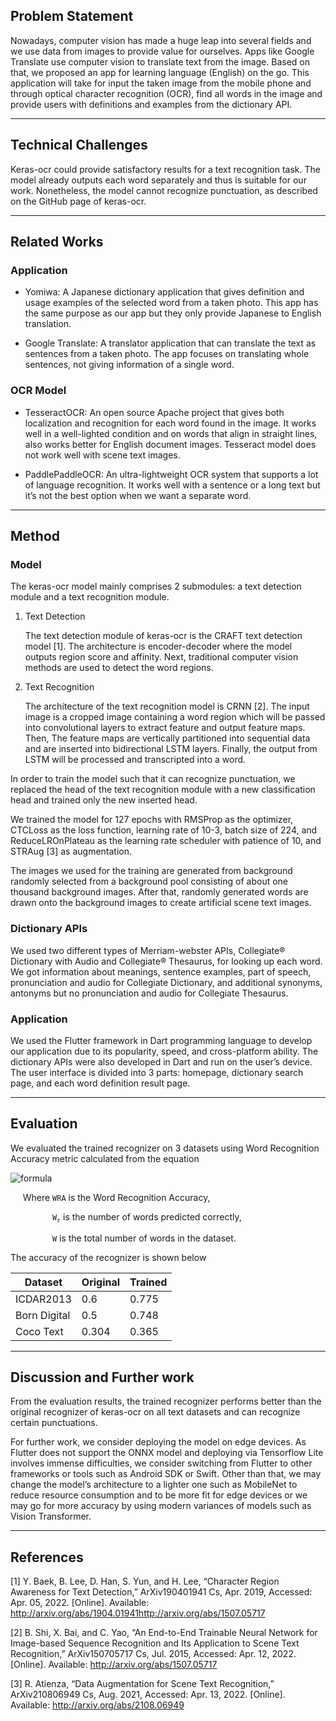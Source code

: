 ## Problem Statement

Nowadays, computer vision has made a huge leap into several fields and we use data from images to provide value for ourselves. Apps like Google Translate use computer vision to translate text from the image. Based on that, we proposed an app for learning language (English) on the go. This application will take for input the taken image from the mobile phone and through optical character recognition (OCR), find all words in the image and provide users with definitions and examples from the dictionary API.

<hr/>

## Technical Challenges

Keras-ocr could provide satisfactory results for a text recognition task. The model already outputs each word separately and thus is suitable for our work. Nonetheless, the model cannot recognize punctuation, as described on the GitHub page of keras-ocr.

<hr/>

## Related Works
	
### Application 

- Yomiwa: A Japanese dictionary application that gives definition and usage examples of the selected word from a taken photo. This app has the same purpose as our app but they only provide Japanese to English translation.

- Google Translate: A translator application that can translate the text as sentences from a taken photo. The app focuses on translating whole sentences, not giving information of a single word.

### OCR Model

- TesseractOCR: An open source Apache project that gives both localization and recognition for each word found in the image. It works well in a well-lighted condition and on words that align in straight lines, also works better for English document images. Tesseract model does not work well with scene text images.

- PaddlePaddleOCR: An ultra-lightweight OCR system that supports a lot of language recognition. It works well with a sentence or a long text but it’s not the best option when we want a separate word.

<hr/>

## Method

### Model

The keras-ocr model mainly comprises 2 submodules: a text detection module and a text recognition module.

1. Text Detection

   The text detection module of keras-ocr is the CRAFT text detection model [1]. The architecture is encoder-decoder where the model outputs region score and affinity. Next, traditional computer vision methods are used to detect the word regions.

2. Text Recognition
 
   The architecture of the text recognition model is CRNN [2]. The input image is a cropped image containing a word region which will be passed into convolutional layers to extract feature and output feature maps. Then, The feature maps are vertically partitioned into sequential data and are inserted into bidirectional LSTM layers. Finally, the output from LSTM will be processed and transcripted into a word.

In order to train the model such that it can recognize punctuation, we replaced the head of the text recognition module with a new classification head and trained only the new inserted head.

We trained the model for 127 epochs with RMSProp as the optimizer, CTCLoss as the loss function, learning rate of 10-3, batch size of 224, and ReduceLROnPlateau as the learning rate scheduler with patience of 10, and STRAug [3] as augmentation.

The images we used for the training are generated from background randomly selected from a background pool consisting of about one thousand background images. After that, randomly generated words are drawn onto the background images to create artificial scene text images. 

### Dictionary APIs

We used two different types of Merriam-webster APIs, Collegiate® Dictionary with Audio and Collegiate® Thesaurus, for looking up each word. We got information about meanings, sentence examples, part of speech, pronunciation and audio for Collegiate Dictionary, and additional synonyms, antonyms but no pronunciation and audio for Collegiate Thesaurus.

### Application

We used the Flutter framework in Dart programming language to develop our application due to its popularity, speed, and cross-platform ability. The dictionary APIs were also developed in Dart and run on the user’s device. The user interface is divided into 3 parts: homepage, dictionary search page, and each word definition result page.

<hr/>

## Evaluation

We evaluated the trained recognizer on 3 datasets using Word Recognition Accuracy metric calculated from the equation

![formula](https://render.githubusercontent.com/render/math?math=WRA=\frac{W_r}{W})

&nbsp;&nbsp;&nbsp;&nbsp; Where `WRA` is the Word Recognition Accuracy,

&nbsp;&nbsp;&nbsp;&nbsp;&nbsp;&nbsp;&nbsp;&nbsp;&nbsp;&nbsp;&nbsp;&nbsp;&nbsp;&nbsp;&nbsp;&nbsp; `W`<sub>`r`</sub> is the number of words predicted correctly,

&nbsp;&nbsp;&nbsp;&nbsp;&nbsp;&nbsp;&nbsp;&nbsp;&nbsp;&nbsp;&nbsp;&nbsp;&nbsp;&nbsp;&nbsp;&nbsp; `W` is the total number of words in the dataset.

The accuracy of the recognizer is shown below

| Dataset      | Original | Trained |
|--------------|----------|---------|
| ICDAR2013    | 0.6      | 0.775   |
| Born Digital | 0.5      | 0.748   |
| Coco Text    | 0.304    | 0.365   |

<hr/>

## Discussion and Further work

From the evaluation results, the trained recognizer performs better than the original recognizer of keras-ocr on all text datasets and can recognize certain punctuations.

For further work, we consider deploying the model on edge devices. As Flutter does not support the ONNX model and deploying via Tensorflow Lite involves immense difficulties, we consider switching from Flutter to other frameworks or tools such as Android SDK or Swift. Other than that, we may change the model’s architecture to a lighter one such as MobileNet to reduce resource consumption and to be more fit for edge devices or we may go for more accuracy by using modern variances of models such as Vision Transformer.

<hr/>

## References

[1]	Y. Baek, B. Lee, D. Han, S. Yun, and H. Lee, “Character Region Awareness for Text Detection,” ArXiv190401941 Cs, Apr. 2019, Accessed: Apr. 05, 2022. [Online]. Available: http://arxiv.org/abs/1904.01941http://arxiv.org/abs/1507.05717

[2]	B. Shi, X. Bai, and C. Yao, “An End-to-End Trainable Neural Network for Image-based Sequence Recognition and Its Application to Scene Text Recognition,” ArXiv150705717 Cs, Jul. 2015, Accessed: Apr. 12, 2022. [Online]. Available: http://arxiv.org/abs/1507.05717

[3]	R. Atienza, “Data Augmentation for Scene Text Recognition,” ArXiv210806949 Cs, Aug. 2021, Accessed: Apr. 13, 2022. [Online]. Available: http://arxiv.org/abs/2108.06949
